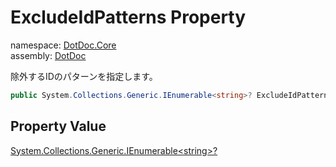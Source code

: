 ﻿# ExcludeIdPatterns Property

namespace: [DotDoc\.Core](../../DotDoc.Core.md)<br />
assembly: [DotDoc](../../../DotDoc.md)

除外するIDのパターンを指定します。

```csharp
public System.Collections.Generic.IEnumerable<string>? ExcludeIdPatterns { get; init; };
```

## Property Value

[System\.Collections\.Generic\.IEnumerable\<string\>?](https://docs.microsoft.com/ja-jp/dotnet/api/System.Collections.Generic.IEnumerable-1)

